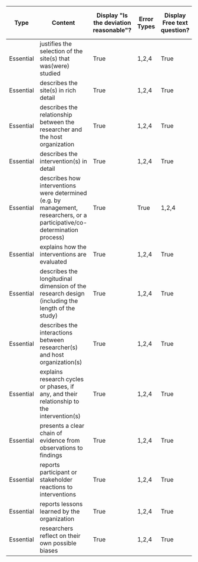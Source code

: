 |Type                | Content                                                | Display "Is the deviation reasonable"? | Error Types | Display Free text question? | Free Text Question Label |
|--------------------|-------------------------------------------------------|----------------------------------------|-------------|-----------------------------|--------------------------|
|Essential | justifies the selection of the site(s) that was(were) studied | True                          | 1,2,4        | True                    | True                 |
|Essential | describes the site(s) in rich detail                 | True                               | 1,2,4        | True                    | True                 |
|Essential | describes the relationship between the researcher and the host organization | True             | 1,2,4        | True                    | True                 |
|Essential | describes the intervention(s) in detail               | True                               | 1,2,4        | True                    | True                 |
|Essential | describes how interventions were determined (e.g. by management, researchers, or a participative/co-determination process) | True | True        | 1,2,4                    | True                 |
|Essential | explains how the interventions are evaluated        | True                               | 1,2,4        | True                    | True                 |
|Essential | describes the longitudinal dimension of the research design (including the length of the study) | True | 1,2,4 | True             | True                 |
|Essential | describes the interactions between researcher(s) and host organization(s) | True | 1,2,4 | True                    | True                 |
|Essential | explains research cycles or phases, if any, and their relationship to the intervention(s) | True | 1,2,4 | True                    | True                 |
|Essential | presents a clear chain of evidence from observations to findings | True | 1,2,4        | True                    | True                 |
|Essential | reports participant or stakeholder reactions to interventions | True | 1,2,4        | True                    | True                 |
|Essential | reports lessons learned by the organization           | True                               | 1,2,4        | True                    | True                 |
|Essential | researchers reflect on their own possible biases      | True                               | 1,2,4        | True                    | True                 |
